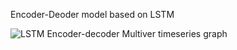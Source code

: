 Encoder-Deoder model based on LSTM

![LSTM Encoder-decoder Multiver timeseries graph](https://user-images.githubusercontent.com/64646644/101661987-391a9880-3a49-11eb-8545-7a6e29932455.png)
